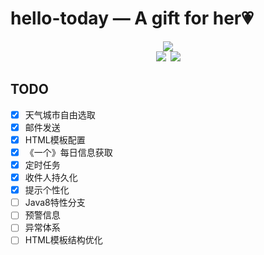 # hello-today — A gift for her💗

<div align="center"><img src="https://ss0.bdstatic.com/70cFuHSh_Q1YnxGkpoWK1HF6hhy/it/u=1622008274,2852347680&fm=27&gp=0.jpg"/></div>

<div align="center"><img src="https://img.shields.io/badge/WeChat-yamolv-green.svg?logo=Wechat"/>&ensp;<img src="https://img.shields.io/badge/%E7%BD%97%E6%B4%8B%E6%BC%BE-yamolv%40qq.com-red.svg?logo=Tencent%20QQ"/></div>

## TODO
- [x] 天气城市自由选取
- [x] 邮件发送
- [x] HTML模板配置
- [x] 《一个》每日信息获取
- [x] 定时任务
- [x] 收件人持久化
- [x] 提示个性化
- [ ] Java8特性分支
- [ ] 预警信息
- [ ] 异常体系
- [ ] HTML模板结构优化